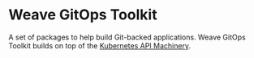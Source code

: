 # Weave GitOps Toolkit

A set of packages to help build Git-backed applications.
Weave GitOps Toolkit builds on top of the [Kubernetes API Machinery](https://github.com/kubernetes/apimachinery).
